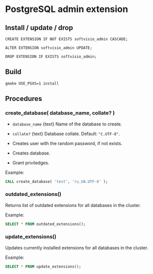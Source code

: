 # PostgreSQL admin extension

## Install / update / drop

```
CREATE EXTENSION IF NOT EXISTS softvisio_admin CASCADE;

ALTER EXTENSION softvisio_admin UPDATE;

DROP EXTENSION IF EXISTS softvisio_admin;
```

## Build

```
gmake USE_PGXS=1 install
```

## Procedures

### create_database( database_name, collate? )

-   `database_name` {text} Name of the database to create.
-   `collate?` {text} Database collate. Default: `"C.UTF-8"`.

-   Creates user with the random password, if not exists.
-   Creates database.
-   Grant priviledges.

Example:

```sql
CALL create_database( 'test', 'ru_UA.UTF-8' );
```

### outdated_extensions()

Returns list of outdated extensions for all databases in the cluster.

Example:

```sql
SELECT * FROM outdated_extensions();
```

### update_extensions()

Updates currently installed extensions for all databases in the cluster.

Example:

```sql
SELECT * FROM update_extensions();
```

